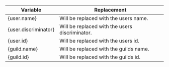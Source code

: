 |Variable|Replacement|
|--------|-----------|
|{user.name}|Will be replaced with the users name.|
|{user.discriminator}|Will be replaced with the users discriminator.|
|{user.id}|Will be replaced with the users id.|
|{guild.name}|Will be replaced with the guilds name.|
|{guild.id}|Will be replaced with the guilds id.|
